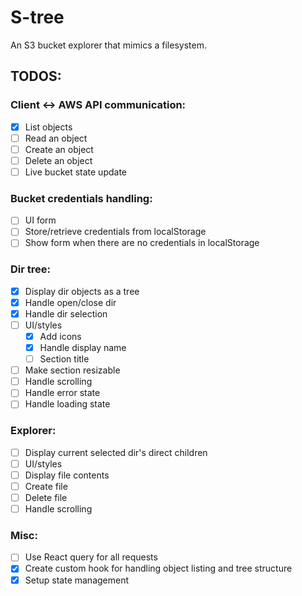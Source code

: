 # S-tree

An S3 bucket explorer that mimics a filesystem.

## TODOS:

### Client <-> AWS API communication:

-   [x] List objects
-   [ ] Read an object
-   [ ] Create an object
-   [ ] Delete an object
-   [ ] Live bucket state update

### Bucket credentials handling:

-   [ ] UI form
-   [ ] Store/retrieve credentials from localStorage
-   [ ] Show form when there are no credentials in localStorage

### Dir tree:

-   [x] Display dir objects as a tree
-   [x] Handle open/close dir
-   [x] Handle dir selection
-   [ ] UI/styles
    -   [x] Add icons
    -   [x] Handle display name
    -   [ ] Section title
-   [ ] Make section resizable
-   [ ] Handle scrolling
-   [ ] Handle error state
-   [ ] Handle loading state

### Explorer:

-   [ ] Display current selected dir's direct children
-   [ ] UI/styles
-   [ ] Display file contents
-   [ ] Create file
-   [ ] Delete file
-   [ ] Handle scrolling

### Misc:

-   [ ] Use React query for all requests
-   [x] Create custom hook for handling object listing and tree structure
-   [x] Setup state management
